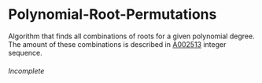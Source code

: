 # Polynomial-Root-Permutations
Algorithm that finds all combinations of roots for a given polynomial degree. The amount of these combinations is described in [A002513](https://oeis.org/A002513) integer sequence.

###### Incomplete
